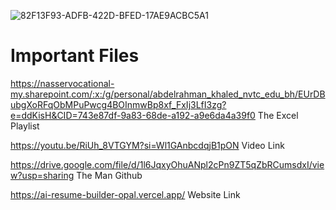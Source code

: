 ![82F13F93-ADFB-422D-BFED-17AE9ACBC5A1](https://github.com/user-attachments/assets/19ff3c01-aae6-4674-ba3f-96dbf4ace68a)


# Important Files

https://nasservocational-my.sharepoint.com/:x:/g/personal/abdelrahman_khaled_nvtc_edu_bh/EUrDBubgXoRFqObMPuPwcg4BOInmwBp8xf_FxIj3LfI3zg?e=ddKisH&CID=743e87df-9a83-68de-a192-a9e6da4a39f0
The Excel Playlist

https://youtu.be/RiUh_8VTGYM?si=Wl1GAnbcdqjB1pON
Video Link 

https://drive.google.com/file/d/1l6JqxyOhuANpl2cPn9ZT5qZbRCumsdxI/view?usp=sharing
The Man Github

https://ai-resume-builder-opal.vercel.app/
Website Link
